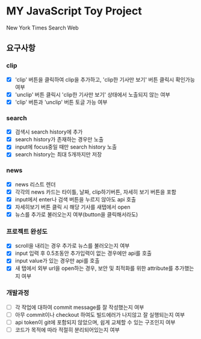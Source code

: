 # MY JavaScript Toy Project

New York Times Search Web

## 요구사항

### clip

- [x] 'clip' 버튼을 클릭하여 clip을 추가하고, 'clip한 기사만 보기' 버튼 클릭시 확인가능여부
- [x] 'unclip' 버튼 클릭시 'clip한 기사만 보기' 상태에서 노출되지 않는 여부
- [x] 'clip' 버튼과 'unclip' 버튼 토글 가능 여부

### search

- [x] 검색시 search history에 추가
- [x] search history가 존재하는 경우만 노출
- [x] input에 focus중일 때만 search history 노출
- [x] search history는 최대 5개까지만 저장

### news

- [x] news 리스트 렌더
- [x] 각각의 news 카드는 타이틀, 날짜, clip하기버튼, 자세히 보기 버튼을 포함
- [x] input에서 enter나 검색 버튼을 누르지 않아도 api 호출
- [x] 자세히보기 버튼 클릭 시 해당 기사를 새탭에서 open
- [x] 뉴스를 추가로 불러오는지 여부(button을 클릭해서라도)

### 프로젝트 완성도

- [x] scroll을 내리는 경우 추가로 뉴스를 불러오는지 여부
- [x] input 입력 후 0.5초동안 추가입력이 없는 경우에만 api를 호출
- [x] input value가 있는 경우만 api를 호출
- [x] 새 탭에서 외부 url을 open하는 경우, 보안 및 최적화를 위한 attribute를 추가했는지 여부

### 개발과정

- [ ] 각 작업에 대하여 commit message를 잘 작성했는지 여부
- [ ] 아무 commit이나 checkout 하여도 빌드에러가 나지않고 잘 실행되는지 여부
- [ ] api token이 git에 포함되지 않았으며, 쉽게 교체할 수 있는 구조인지 여부
- [ ] 코드가 목적에 따라 적절히 분리되어있는지 여부
